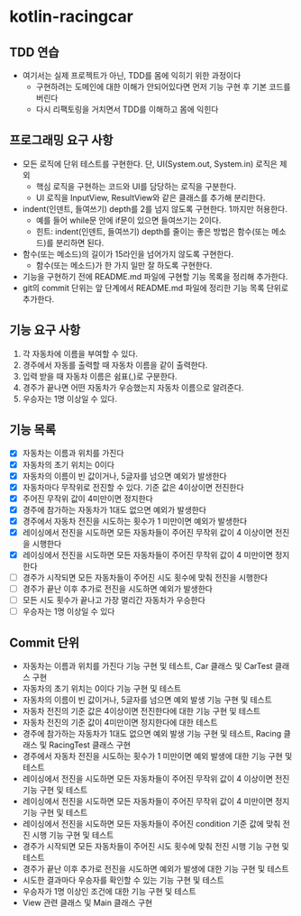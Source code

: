 # kotlin-racingcar
## TDD 연습
- 여기서는 실제 프로젝트가 아닌, TDD를 몸에 익히기 위한 과정이다
  - 구현하려는 도메인에 대한 이해가 안되어있다면 먼저 기능 구현 후 기본 코드를 버린다
  - 다시 리팩토링을 거치면서 TDD를 이해하고 몸에 익힌다

## 프로그래밍 요구 사항
- 모든 로직에 단위 테스트를 구현한다. 단, UI(System.out, System.in) 로직은 제외
  - 핵심 로직을 구현하는 코드와 UI를 담당하는 로직을 구분한다.
  - UI 로직을 InputView, ResultView와 같은 클래스를 추가해 분리한다.
- indent(인덴트, 들여쓰기) depth를 2를 넘지 않도록 구현한다. 1까지만 허용한다.
  - 예를 들어 while문 안에 if문이 있으면 들여쓰기는 2이다.
  - 힌트: indent(인덴트, 들여쓰기) depth를 줄이는 좋은 방법은 함수(또는 메소드)를 분리하면 된다.
- 함수(또는 메소드)의 길이가 15라인을 넘어가지 않도록 구현한다.
  - 함수(또는 메소드)가 한 가지 일만 잘 하도록 구현한다.
- 기능을 구현하기 전에 README.md 파일에 구현할 기능 목록을 정리해 추가한다.
- git의 commit 단위는 앞 단계에서 README.md 파일에 정리한 기능 목록 단위로 추가한다.

## 기능 요구 사항
1. 각 자동차에 이름을 부여할 수 있다.
2. 경주에서 자동를 출력할 때 자동차 이름을 같이 출력한다.
3. 입력 받을 때 자동차 이름은 쉼표(,)로 구분한다.
4. 경주가 끝나면 어떤 자동차가 우승했는지 자동차 이름으로 알려준다.
5. 우승자는 1명 이상일 수 있다.

## 기능 목록
- [x] 자동차는 이름과 위치를 가진다
- [x] 자동차의 초기 위치는 0이다
- [x] 자동차의 이름이 빈 값이거나, 5글자를 넘으면 예외가 발생한다
- [x] 자동차마다 무작위로 전진할 수 있다. 기준 값은 4이상이면 전진한다
- [x] 주어진 무작위 값이 4미만이면 정지한다
- [x] 경주에 참가하는 자동차가 1대도 없으면 예외가 발생한다
- [x] 경주에서 자동차 전진을 시도하는 횟수가 1 미만이면 예외가 발생한다
- [x] 레이싱에서 전진을 시도하면 모든 자동차들이 주어진 무작위 값이 4 이상이면 전진을 시행한다
- [x] 레이싱에서 전진을 시도하면 모든 자동차들이 주어진 무작위 값이 4 미만이면 정지한다
- [ ] 경주가 시작되면 모든 자동차들이 주어진 시도 횟수에 맞춰 전진을 시행한다
- [ ] 경주가 끝난 이후 추가로 전진을 시도하면 예외가 발생한다
- [ ] 모든 시도 횟수가 끝나고 가장 멀리간 자동차가 우승한다
- [ ] 우승자는 1명 이상일 수 있다

## Commit 단위
- 자동차는 이름과 위치를 가진다 기능 구현 및 테스트, Car 클래스 및 CarTest 클래스 구현
- 자동차의 초기 위치는 0이다 기능 구현 및 테스트
- 자동차의 이름이 빈 값이거나, 5글자를 넘으면 예외 발생 기능 구현 및 테스트
- 자동차 전진의 기준 값은 4이상이면 전진한다에 대한 기능 구현 및 테스트
- 자동차 전진의 기준 값이 4미만이면 정지한다에 대한 테스트
- 경주에 참가하는 자동차가 1대도 없으면 예외 발생 기능 구현 및 테스트, Racing 클래스 및 RacingTest 클래스 구현
- 경주에서 자동차 전진을 시도하는 횟수가 1 미만이면 예외 발생에 대한 기능 구현 및 테스트
- 레이싱에서 전진을 시도하면 모든 자동차들이 주어진 무작위 값이 4 이상이면 전진 기능 구현 및 테스트
- 레이싱에서 전진을 시도하면 모든 자동차들이 주어진 무작위 값이 4 미만이면 정지 기능 구현 및 테스트
- 레이싱에서 전진을 시도하면 모든 자동차들이 주어진 condition 기준 값에 맞춰 전진 시행 기능 구현 및 테스트
- 경주가 시작되면 모든 자동차들이 주어진 시도 횟수에 맞춰 전진 시행 기능 구현 및 테스트
- 경주가 끝난 이후 추가로 전진을 시도하면 예외가 발생에 대한 기능 구현 및 테스트
- 시도한 결과마다 우승자를 확인할 수 있는 기능 구현 및 테스트
- 우승자가 1명 이상인 조건에 대한 기능 구현 및 테스트
- View 관련 클래스 및 Main 클래스 구현
